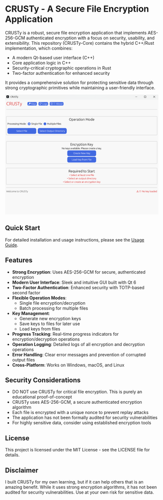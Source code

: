 # CRUSTy - A Secure File Encryption Application

CRUSTy is a robust, secure file encryption application that implements AES-256-GCM authenticated encryption with a focus on security, usability, and extensibility. This repository (CRUSTy-Core) contains the hybrid C++/Rust implementation, which combines:

- A modern Qt-based user interface (C++)
- Core application logic in C++
- Security-critical cryptographic operations in Rust
- Two-factor authentication for enhanced security

It provides a comprehensive solution for protecting sensitive data through strong cryptographic primitives while maintaining a user-friendly interface.

![CRUSTy Application](https://github.com/shahern004/CRUSTy/raw/main/screenshots/crusty_main.png)

## Quick Start

For detailed installation and usage instructions, please see the [Usage Guide](Documentation/USAGE.md).

## Features

- **Strong Encryption**: Uses AES-256-GCM for secure, authenticated encryption
- **Modern User Interface**: Sleek and intuitive GUI built with Qt 6
- **Two-Factor Authentication**: Enhanced security with TOTP-based second factor
- **Flexible Operation Modes**:
  - Single file encryption/decryption
  - Batch processing for multiple files
- **Key Management**:
  - Generate new encryption keys
  - Save keys to files for later use
  - Load keys from files
- **Progress Tracking**: Real-time progress indicators for encryption/decryption operations
- **Operation Logging**: Detailed logs of all encryption and decryption operations
- **Error Handling**: Clear error messages and prevention of corrupted output files
- **Cross-Platform**: Works on Windows, macOS, and Linux

## Security Considerations

- DO NOT use CRUSTy for critical file encryption. This is purely an educational proof-of-concept
- CRUSTy uses AES-256-GCM, a secure authenticated encryption algorithm
- Each file is encrypted with a unique nonce to prevent replay attacks
- The application has not been formally audited for security vulnerabilities
- For highly sensitive data, consider using established encryption tools

## License

This project is licensed under the MIT License - see the LICENSE file for details.

## Disclaimer

I built CRUSTy for my own learning, but if it can help others that is an amazing benefit. While it uses strong encryption algorithms, it has not been audited for security vulnerabilities. Use at your own risk for sensitive data.

